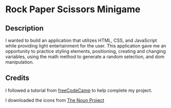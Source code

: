 # Rock Paper Scissors Minigame

## Description

I wanted to build an application that utilizes HTML, CSS, and JavaScript while providing light entertainment for the user. This application gave me an opportunity to practice styling elements, positioning, creating and changing variables, using the math method to generate a random selection, and dom manipulation.

## Credits

I followed a tutorial from [freeCodeCamp](https://www.youtube.com/watch?v=jaVNP3nIAv0&ab_channel=freeCodeCamp.org) to help complete my project.

I downloaded the icons from [The Noun Project](https://thenounproject.com/browse/icons/term/rock-paper-scissors/?iconspage=1)
